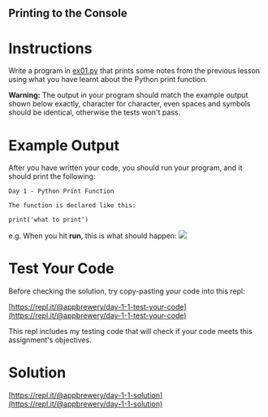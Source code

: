 ## Printing to the Console

# Instructions

Write a program in [ex01.py](ex01.py) that prints some notes from the previous lesson using what you have learnt about the Python print function. 

**Warning:** The output in your program should match the example output shown below exactly, character for character, even spaces and symbols should be identical, otherwise the tests won't pass.

# Example Output

After you have written your code, you should run your program, and it should print the following:

```
Day 1 - Python Print Function
```

```
The function is declared like this:
```

```
print('what to print')
```

e.g. When you hit **run**, this is what should happen:
![](https://cdn.fs.teachablecdn.com/q89uzhvRTf6CZHLtxLm6)
 
# Test Your Code

Before checking the solution, try copy-pasting your code into this repl: 

[https://repl.it/@appbrewery/day-1-1-test-your-code](https://repl.it/@appbrewery/day-1-1-test-your-code)

This repl includes my testing code that will check if your code meets this assignment's objectives. 

# Solution

[https://repl.it/@appbrewery/day-1-1-solution](https://repl.it/@appbrewery/day-1-1-solution)
